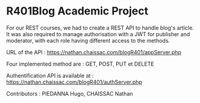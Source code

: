 # R401Blog Academic Project

For our REST courses, we had to create a REST API to handle blog's article. It was also required to manage authorisation with a JWT for publisher and moderator, with each role having different access to the methods.

URL of the API : https://nathan.chaissac.com/blogR401/appServer.php

Four implemented method are : GET, POST, PUT et DELETE

Authentification API is available at : https://nathan.chaissac.com/blogR401/authServer.php

Contributors : PIEDANNA Hugo, CHAISSAC Nathan
